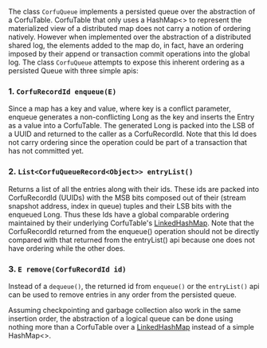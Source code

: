 The class `CorfuQueue` implements a persisted queue over the abstraction of a CorfuTable. CorfuTable that only uses a HashMap<> to represent the materialized view of a distributed map does not carry a notion of ordering natively. However when implemented over the abstraction of a distributed shared log, the elements added to the map do, in fact, have an ordering imposed by their append or transaction commit operations into the global log. The class `CorfuQueue` attempts to expose this inherent ordering as a persisted Queue with three simple apis:

###  1. `CorfuRecordId enqueue(E)`
Since a map has a key and value, where key is a conflict parameter, enqueue generates a non-conflicting Long as the key and inserts the Entry as a value into a CorfuTable. The generated Long is packed into the LSB of a UUID and returned to the caller as a CorfuRecordId. Note that this Id does not carry ordering since the operation could be part of a transaction that has not committed yet.

### 2. `List<CorfuQueueRecord<Object>> entryList()`
Returns a list of all the entries along with their ids. These ids are packed into CorfuRecordId (UUIDs) with the MSB bits composed out of their (stream snapshot address, index in queue) tuples and their LSB bits with the enqueued Long. Thus these Ids have a global comparable ordering maintained by their underlying CorfuTable's [LinkedHashMap](https://docs.oracle.com/javase/8/docs/api/java/util/LinkedHashMap.html). Note that the CorfuRecordId returned from the enqueue() operation should not be directly compared with that returned from the entryList() api because one does not have ordering while the other does.

### 3. `E remove(CorfuRecordId id)`
Instead of a `dequeue()`, the returned id from `enqueue()` or the `entryList()` api can be used to remove entries in any order from the persisted queue.

Assuming checkpointing and garbage collection also work in the same insertion order, the abstraction of a logical queue can be done using nothing more than a CorfuTable over a [LinkedHashMap](https://docs.oracle.com/javase/8/docs/api/java/util/LinkedHashMap.html) instead of a simple HashMap<>.
